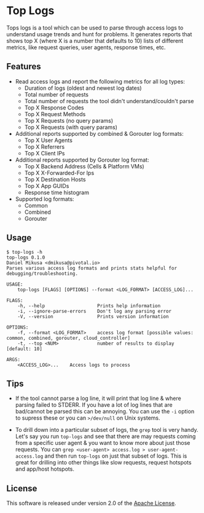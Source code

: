 # Top Logs

Tops logs is a tool which can be used to parse through access logs to understand usage trends and hunt for problems. It generates reports that shows top X (where X is a number that defaults to 10) lists of different metrics, like request queries, user agents, response times, etc.

## Features

* Read access logs and report the following metrics for all log types:
  - Duration of logs (oldest and newest log dates)
  - Total number of requests
  - Total number of requests the tool didn't understand/couldn't parse
  - Top X Response Codes
  - Top X Request Methods
  - Top X Requests (no query params)
  - Top X Requests (with query params)
* Additional reports supported by combined & Gorouter log formats:
  - Top X User Agents
  - Top X Referrers
  - Top X Client IPs
* Additional reports supported by Gorouter log format:
  - Top X Backend Address (Cells & Platform VMs)
  - Top X X-Forwarded-For Ips
  - Top X Destination Hosts
  - Top X App GUIDs
  - Response time histogram
* Supported log formats:
  - Common
  - Combined
  - Gorouter

## Usage

```
$ top-logs -h
top-logs 0.1.0
Daniel Mikusa <dmikusa@pivotal.io>
Parses various access log formats and prints stats helpful for debugging/troubleshooting.

USAGE:
    top-logs [FLAGS] [OPTIONS] --format <LOG_FORMAT> [ACCESS_LOG]...

FLAGS:
    -h, --help                   Prints help information
    -i, --ignore-parse-errors    Don't log any parsing error
    -V, --version                Prints version information

OPTIONS:
    -f, --format <LOG_FORMAT>    access log format [possible values: common, combined, gorouter, cloud_controller]
    -t, --top <NUM>              number of results to display [default: 10]

ARGS:
    <ACCESS_LOG>...    Access logs to process
```

## Tips

- If the tool cannot parse a log line, it will print that log line & where parsing failed to STDERR. If you have a lot of log lines that are bad/cannot be parsed this can be annoying. You can use the `-i` option to supress these or you can `>/dev/null` on Unix systems.

- To drill down into a particular subset of logs, the `grep` tool is very handy. Let's say you run `top-logs` and see that there are may requests coming from a specific user agent & you want to know more about just those requests. You can `grep <user-agent> access.log > user-agent-access.log` and then run `top-logs` on just that subset of logs. This is great for drilling into other things like slow requests, request hotspots and app/host hotspots.

## License

This software is released under version 2.0 of the [Apache License](http://www.apache.org/licenses/LICENSE-2.0).
